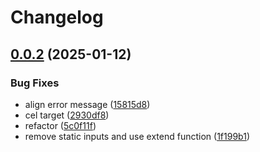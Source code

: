 # Changelog

## [0.0.2](https://github.com/abinnovision/cross-policy/compare/target-cel-v0.0.1...target-cel-v0.0.2) (2025-01-12)


### Bug Fixes

* align error message ([15815d8](https://github.com/abinnovision/cross-policy/commit/15815d847eaa90160ec0a7569705e72707384e6e))
* cel target ([2930df8](https://github.com/abinnovision/cross-policy/commit/2930df83bc741cb173a6b0763b9ee624be76785c))
* refactor ([5c0f11f](https://github.com/abinnovision/cross-policy/commit/5c0f11f6489817116aeb68781343f65b520b9140))
* remove static inputs and use extend function ([1f199b1](https://github.com/abinnovision/cross-policy/commit/1f199b1662710eaab88bfe1ee071c8ed7c15a72b))
